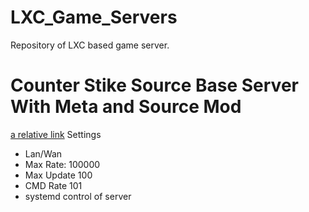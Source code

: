 # LXC_Game_Servers
Repository of LXC based game server.


# Counter Stike Source Base Server With Meta and Source Mod
[a relative link](df)
Settings
  - Lan/Wan
  - Max Rate: 100000
  - Max Update 100
  - CMD Rate 101
  - systemd control of server
